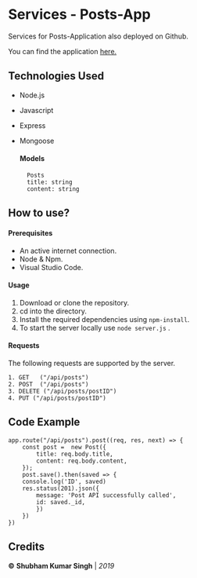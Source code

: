 
# Services - Posts-App

Services for Posts-Application also deployed on Github.

You can find the application [here.](https://github.com/Shubham0812/Posts-App)


## Technologies Used
- Node.js
- Javascript
- Express
- Mongoose


	#### Models

		Posts 
		title: string
	    content: string
	 

## How to use?

 #### Prerequisites
 - An active internet connection.
 - Node & Npm.
 - Visual Studio Code.

#### Usage

1. Download or clone the repository.
2. cd into the directory.
3. Install the required dependencies using `npm-install`.
4. To start the server locally use  `node server.js` .


#### Requests

The following requests are supported by the server.

	1. GET 	 ("/api/posts")
	2. POST  ("/api/posts")
	3. DELETE ("/api/posts/postID")
	4. PUT ("/api/posts/postID")


## Code Example

    app.route("/api/posts").post((req, res, next) => {
	    const post =  new Post({
			title: req.body.title,
		    content: req.body.content,
	    });
	    post.save().then(saved => {
	    console.log('ID', saved)
	    res.status(201).json({
		    message: 'Post API successfully called',
		    id: saved._id,
		    })
	    })
	})

## Credits

**©** **Shubham Kumar Singh** | *2019*

